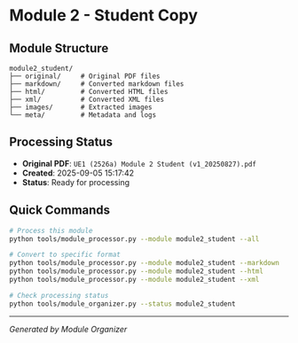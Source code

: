# Module 2 - Student Copy

## Module Structure

```
module2_student/
├── original/     # Original PDF files
├── markdown/     # Converted markdown files  
├── html/         # Converted HTML files
├── xml/          # Converted XML files
├── images/       # Extracted images
└── meta/         # Metadata and logs
```

## Processing Status

- **Original PDF**: `UE1 (2526a) Module 2 Student (v1_20250827).pdf`
- **Created**: 2025-09-05 15:17:42
- **Status**: Ready for processing

## Quick Commands

```bash
# Process this module
python tools/module_processor.py --module module2_student --all

# Convert to specific format
python tools/module_processor.py --module module2_student --markdown
python tools/module_processor.py --module module2_student --html  
python tools/module_processor.py --module module2_student --xml

# Check processing status
python tools/module_organizer.py --status module2_student
```

---
*Generated by Module Organizer*
